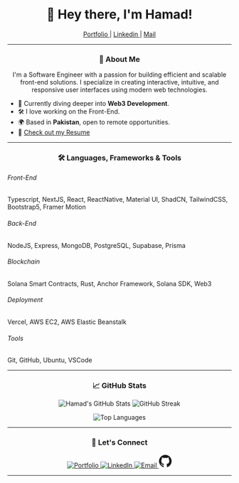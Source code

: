 <h1 align="center"> 👋 Hey there, I'm Hamad! </h1>

<p align="center">
   <a href="https://hamad-portfolio.vercel.app/" target="_blank">
      Portfolio
   </a>
    |
   <a href="https://www.linkedin.com/in/hamadullah16/" target="_blank">
     Linkedin
   </a>
    |
   <a href="mailto:hamadullah16@gmail.com">
      Mail
   </a>
</p>

---

<h3 align="center">🚀 About Me</h3>
<p align="center">I'm a Software Engineer with a passion for building efficient and scalable front-end solutions. I specialize in creating interactive, intuitive, and responsive user interfaces using modern web technologies.</p>

- 🌱 Currently diving deeper into **Web3 Development**.
- 🛠️ I love working on the Front-End.
- 🌍 Based in **Pakistan**, open to remote opportunities.
- 📄 [Check out my Resume](https://drive.google.com/drive/folders/1qfen1IlVD3V-dI6xLf25zWJ8G16kPIeh?usp=sharing)

---

<h3 align="center">🛠️ Languages, Frameworks & Tools</h3>

<h6 align="start">Front-End</h6>
<p>Typescript, NextJS, React, ReactNative, Material UI, ShadCN, TailwindCSS, Bootstrap5, Framer Motion</p>

<h6 align="start">Back-End</h6>
<p>NodeJS, Express, MongoDB, PostgreSQL, Supabase, Prisma</p>

<h6 align="start">Blockchain</h6>
<p>Solana Smart Contracts, Rust, Anchor Framework, Solana SDK, Web3</p>

<h6 align="start">Deployment</h6>
<p>Vercel, AWS EC2, AWS Elastic Beanstalk</p>

<h6 align="start">Tools</h6>
<p>Git, GitHub, Ubuntu, VSCode</p>

---

<h3 align="center">📈 GitHub Stats</h3>
<p align="center">
  <img src="https://github-readme-stats.vercel.app/api?username=HamadUllah16&show_icons=true&theme=radical" alt="Hamad's GitHub Stats" width="45%"/>
  <img src="https://github-readme-streak-stats.herokuapp.com/?user=HamadUllah16&theme=radical" alt="GitHub Streak" width="45%"/>
</p>
<p align="center">
   <img src="https://github-readme-stats.vercel.app/api/top-langs/?username=HamadUllah16&layout=compact&theme=radical" alt="Top Languages" width="45%"/>
</p>


---

<h3 align="center">💬 Let's Connect</h3>

<p align="center">
   <a href="https://hamad-portfolio.vercel.app/" target="_blank">
      <img src="https://i.imgur.com/PY46yqx.png" alt="Portfolio" width="30" height="30">
   </a>
   <a href="https://www.linkedin.com/in/hamadullah16/" target="_blank">
      <img src="https://cdn-icons-png.flaticon.com/256/174/174857.png" alt="LinkedIn" width="30" height="30">
   </a>
   <a href="mailto:hamadullah16@gmail.com">
      <img src="https://upload.wikimedia.org/wikipedia/commons/thumb/7/7e/Gmail_icon_%282020%29.svg/2560px-Gmail_icon_%282020%29.svg.png" alt="Email" width="30" height="30">
   </a>
   <a href="https://github.com/HamadUllah16" target="_blank">
      <img src="https://raw.githubusercontent.com/devicons/devicon/master/icons/github/github-original.svg" alt="GitHub" width="30" height="30">
   </a>
</p>

---
